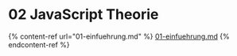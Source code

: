 # 02 JavaScript Theorie

{% content-ref url="01-einfuehrung.md" %}
[01-einfuehrung.md](01-einfuehrung.md)
{% endcontent-ref %}

